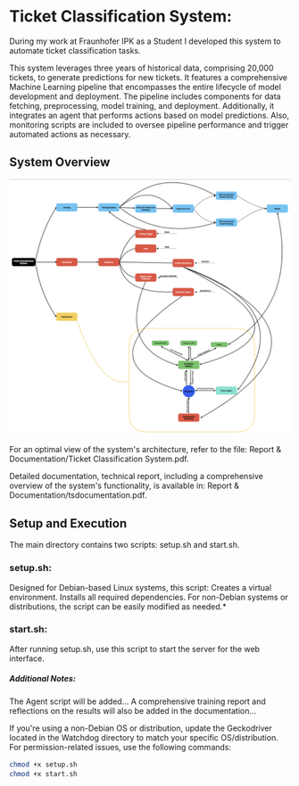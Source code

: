 # Ticket Classification System:

During my work at Fraunhofer IPK as a Student I developed this system to automate ticket classification tasks.

This system leverages three years of historical data, comprising 20,000 tickets, to generate predictions for new tickets. It features a comprehensive Machine Learning pipeline that encompasses the entire lifecycle of model development and deployment. The pipeline includes components for data fetching, preprocessing, model training, and deployment. Additionally, it integrates an agent that performs actions based on model predictions. Also, monitoring scripts are included to oversee pipeline performance and trigger automated actions as necessary.

## System Overview
![Structure](/Report%20&%20Documentation/structure.png)

For an optimal view of the system's architecture, refer to the file:
Report & Documentation/Ticket Classification System.pdf.

Detailed documentation, technical report, including a comprehensive overview of the system's functionality, is available in:
Report & Documentation/tsdocumentation.pdf.

## Setup and Execution
The main directory contains two scripts: setup.sh and start.sh.

### setup.sh:

Designed for Debian-based Linux systems, this script:
Creates a virtual environment.
Installs all required dependencies.
For non-Debian systems or distributions, the script can be easily modified as needed.*


### start.sh:

After running setup.sh, use this script to start the server for the web interface.


##### Additional Notes:

The Agent script will be added...
A comprehensive training report and reflections on the results will also be added in the documentation...

If you're using a non-Debian OS or distribution, update the Geckodriver located in the Watchdog directory to match your specific OS/distribution.
For permission-related issues, use the following commands:
```bash
chmod +x setup.sh  
chmod +x start.sh  